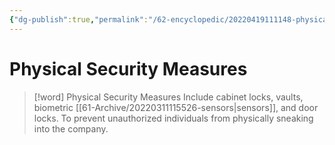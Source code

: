 ```yaml
---
{"dg-publish":true,"permalink":"/62-encyclopedic/20220419111148-physical-security-measures/","dgHomeLink":true,"dgPassFrontmatter":false}
---
```



# Physical Security Measures

> [!word] Physical Security Measures
> Include cabinet locks, vaults, biometric [[61-Archive/20220311115526-sensors|sensors]], and door locks.
> To prevent unauthorized individuals from physically sneaking into the company.

